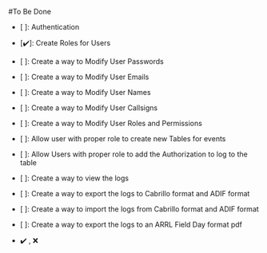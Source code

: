 #To Be Done
- [ ]: Authentication
- [✔️]: Create Roles for Users

- [ ]: Create a way to Modify User Passwords
- [ ]: Create a way to Modify User Emails
- [ ]: Create a way to Modify User Names
- [ ]: Create a way to Modify User Callsigns

- [ ]: Create a way to Modify User Roles and Permissions

- [ ]: Allow user with proper role to create new Tables for events
- [ ]: Allow Users with proper role to add the Authorization to log to the table

- [ ]: Create a way to view the logs
- [ ]: Create a way to export the logs to Cabrillo format and ADIF format
- [ ]: Create a way to import the logs from Cabrillo format and ADIF format
- [ ]: Create a way to export the logs to an ARRL Field Day format pdf
- ✔️ , ❌ 